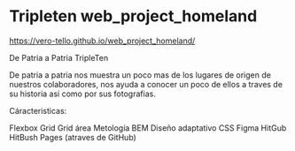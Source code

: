 # Tripleten web_project_homeland

https://vero-tello.github.io/web_project_homeland/

De Patria a Patria TripleTen

De patria a patria nos muestra un poco mas de los lugares de origen de nuestros colaboradores, nos ayuda a conocer un poco de ellos a traves de su historia asi como por sus fotografias.

Cáracteristicas:

Flexbox
Grid
Grid área
Metología BEM
Diseño adaptativo
CSS
Figma
HitGub
HitBush
Pages (atraves de GitHub)
